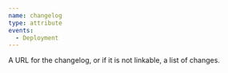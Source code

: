 ```yaml
---
name: changelog
type: attribute
events:
  - Deployment
---
```


A URL for the changelog, or if it is not linkable, a list of changes.